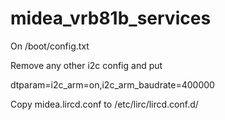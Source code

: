 # midea_vrb81b_services

On /boot/config.txt

Remove any other i2c config and put

dtparam=i2c_arm=on,i2c_arm_baudrate=400000


Copy midea.lircd.conf to /etc/lirc/lircd.conf.d/

